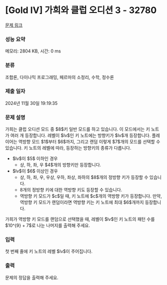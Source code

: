 # [Gold IV] 가희와 클럽 오디션 3 - 32780 

[문제 링크](https://www.acmicpc.net/problem/32780) 

### 성능 요약

메모리: 2804 KB, 시간: 0 ms

### 분류

조합론, 다이나믹 프로그래밍, 페르마의 소정리, 수학, 정수론

### 제출 일자

2024년 11월 30일 19:19:35

### 문제 설명

<p>가희는 클럽 오디션 모드 중 $8$키 일반 모드를 하고 있습니다. 이 모드에서는 키 노트가 여러 개 등장합니다. 레벨이 $lv$인 키 노트에는 방향키가 $lv$개 등장합니다. 플레이어는 역방향 모드 $1$부터 $6$까지, 그리고 랜덤 이렇게 $7$개의 모드를 선택할 수 있습니다. 키 노트의 레벨에 따라, 등장하는 방향키의 종류가 다릅니다.</p>

<ul>
	<li>$lv$이 $5$ 이하인 경우
	<ul>
		<li>상, 하, 좌, 우 $4$개의 방향키만 등장합니다.</li>
	</ul>
	</li>
	<li>$lv$이 $6$ 이상인 경우
	<ul>
		<li>상, 하, 좌, 우, 우상, 우하, 좌상, 좌하의 $8$개의 정방향 키가 등장할 수 있습니다.</li>
		<li>8개의 정방향 키에 대한 역방향 키도 등장할 수 있습니다.</li>
		<li>역방향 키 모드가 $c$일 때, 키 노트에 $c$개의 역방향 키가 등장합니다. 만약, 역방향 키 모드가 랜덤이라면 역방향 키는 키 노트에 최대 $6$개까지 등장합니다.</li>
	</ul>
	</li>
</ul>

<p>가희가 역방향 키 모드를 랜덤으로 선택했을 때, 레벨이 $lv$인 키 노트의 패턴 수를 $10^{9} + 7$로 나눈 나머지를 출력해 주세요.</p>

### 입력 

 <p>첫 번째 줄에 키 노트의 레벨 $lv$이 주어집니다.</p>

### 출력 

 <p>문제의 정답을 출력해 주세요.</p>

